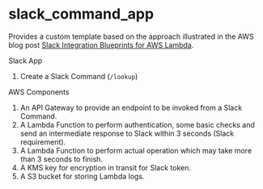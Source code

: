 # slack_command_app

Provides a custom template based on the approach illustrated in the AWS blog post 
[Slack Integration Blueprints for AWS Lambda](
https://aws.amazon.com/blogs/aws/new-slack-integration-blueprints-for-aws-lambda/).

Slack App
1. Create a Slack Command (`/lookup`)

AWS Components
1. An API Gateway to provide an endpoint to be invoked from a Slack Command.
2. A Lambda Function to perform authentication, some basic checks and send an intermediate response to Slack
   within 3 seconds (Slack requirement).
3. A Lambda Function to perform actual operation which may take more than 3 seconds to finish.
4. A KMS key for encryption in transit for Slack token.
5. A S3 bucket for storing Lambda logs.
